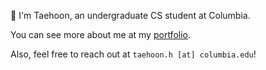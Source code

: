 👋 I'm Taehoon, an undergraduate CS student at Columbia.

You can see more about me at my [portfolio](https://www.taehoonhwang.net/).

Also, feel free to reach out at `taehoon.h [at] columbia.edu`!
